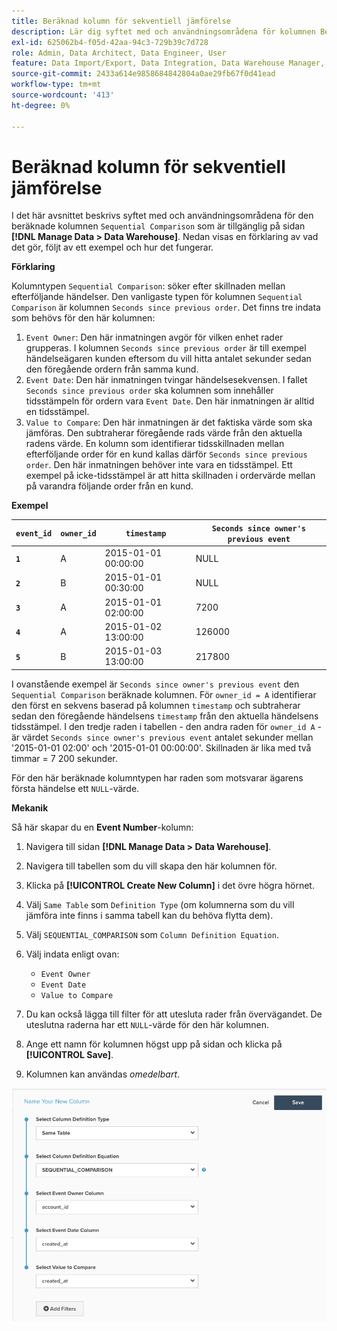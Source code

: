 ```yaml
---
title: Beräknad kolumn för sekventiell jämförelse
description: Lär dig syftet med och användningsområdena för kolumnen Beräknad sekventiell jämförelse.
exl-id: 625062b4-f05d-42aa-94c3-729b39c7d728
role: Admin, Data Architect, Data Engineer, User
feature: Data Import/Export, Data Integration, Data Warehouse Manager, Commerce Tables
source-git-commit: 2433a614e9858684842804a0ae29fb67f0d41ead
workflow-type: tm+mt
source-wordcount: '413'
ht-degree: 0%

---
```


# Beräknad kolumn för sekventiell jämförelse

I det här avsnittet beskrivs syftet med och användningsområdena för den beräknade kolumnen `Sequential Comparison` som är tillgänglig på sidan **[!DNL Manage Data > Data Warehouse]**. Nedan visas en förklaring av vad det gör, följt av ett exempel och hur det fungerar.

**Förklaring**

Kolumntypen `Sequential Comparison`: söker efter skillnaden mellan efterföljande händelser. Den vanligaste typen för kolumnen `Sequential Comparison` är kolumnen `Seconds since previous order`. Det finns tre indata som behövs för den här kolumnen:

1. `Event Owner`: Den här inmatningen avgör för vilken enhet rader grupperas. I kolumnen `Seconds since previous order` är till exempel händelseägaren kunden eftersom du vill hitta antalet sekunder sedan den föregående ordern från samma kund.
1. `Event Date`: Den här inmatningen tvingar händelsesekvensen. I fallet `Seconds since previous order` ska kolumnen som innehåller tidsstämpeln för ordern vara `Event Date`. Den här inmatningen är alltid en tidsstämpel.
1. `Value to Compare`: Den här inmatningen är det faktiska värde som ska jämföras. Den subtraherar föregående rads värde från den aktuella radens värde. En kolumn som identifierar tidsskillnaden mellan efterföljande order för en kund kallas därför `Seconds since previous order`. Den här inmatningen behöver inte vara en tidsstämpel. Ett exempel på icke-tidsstämpel är att hitta skillnaden i ordervärde mellan på varandra följande order från en kund.

**Exempel**

| **`event_id`** | **`owner_id`** | **`timestamp`** | **`Seconds since owner's previous event`** |
|--- |--- |--- |--- |
| **`1`** | A | 2015-01-01 00:00:00 | NULL |
| **`2`** | B | 2015-01-01 00:30:00 | NULL |
| **`3`** | A | 2015-01-01 02:00:00 | 7200 |
| **`4`** | A | 2015-01-02 13:00:00 | 126000 |
| **`5`** | B | 2015-01-03 13:00:00 | 217800 |

I ovanstående exempel är `Seconds since owner's previous event` den `Sequential Comparison` beräknade kolumnen. För `owner_id = A` identifierar den först en sekvens baserad på kolumnen `timestamp` och subtraherar sedan den föregående händelsens `timestamp` från den aktuella händelsens tidsstämpel. I den tredje raden i tabellen - den andra raden för `owner_id A` - är värdet `Seconds since owner's previous event` antalet sekunder mellan &#39;2015-01-01 02:00&#39; och &#39;2015-01-01 00:00:00&#39;. Skillnaden är lika med två timmar = 7 200 sekunder.

För den här beräknade kolumntypen har raden som motsvarar ägarens första händelse ett `NULL`-värde.

**Mekanik**

Så här skapar du en **Event Number**-kolumn:

1. Navigera till sidan **[!DNL Manage Data > Data Warehouse]**.

1. Navigera till tabellen som du vill skapa den här kolumnen för.

1. Klicka på **[!UICONTROL Create New Column]** i det övre högra hörnet.

1. Välj `Same Table` som `Definition Type` (om kolumnerna som du vill jämföra inte finns i samma tabell kan du behöva flytta dem).

1. Välj `SEQUENTIAL_COMPARISON` som `Column Definition Equation`.

1. Välj indata enligt ovan:
   - `Event Owner`
   - `Event Date`
   - `Value to Compare`

1. Du kan också lägga till filter för att utesluta rader från övervägandet. De uteslutna raderna har ett `NULL`-värde för den här kolumnen.

1. Ange ett namn för kolumnen högst upp på sidan och klicka på **[!UICONTROL Save]**.

1. Kolumnen kan användas *omedelbart*.

![SEK](../../assets/SEC_new.png)
